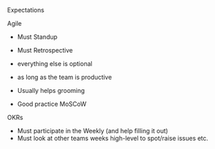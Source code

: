 Expectations

Agile
- Must Standup
- Must Retrospective
- everything else is optional
- as long as the team is productive

- Usually helps grooming
- Good practice MoSCoW

OKRs
- Must participate in the Weekly (and help filling it out)
- Must look at other teams weeks high-level to spot/raise issues etc.

